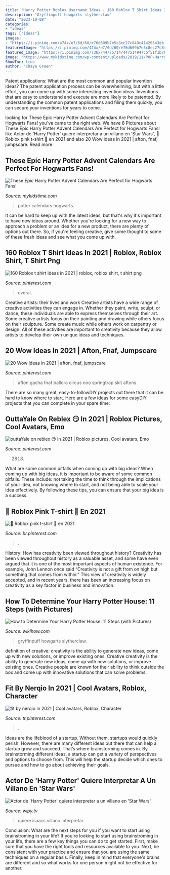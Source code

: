 ```yaml
---
title: "Harry Potter Roblox Username Ideas - 160 Roblox T Shirt Ideas In 2021"
description: "Gryffinpuff howgarts slytherclaw"
date: "2023-10-08"
categories:
- "ideas"
tags: ["ideas"]
images:
- "https://i.pinimg.com/474x/e7/6d/60/e76d609b7e5c8ec27c849c41426543eb.jpg"
featuredImage: "https://i.pinimg.com/474x/e7/6d/60/e76d609b7e5c8ec27c849c41426543eb.jpg"
featured_image: "https://i.pinimg.com/736x/44/75/14/447514947c5f51f1b760d2d16d73bf71.jpg"
image: "https://www.mykidstime.com/wp-content/uploads/2019/11/POP-Harry-Potter-advent-calendar-696x515.jpg"
ShowToc: true
author: "Chaya Green"
---
```



Patent applications: What are the most common and popular invention ideas?
The patent application process can be overwhelming, but with a little effort, you can come up with some interesting invention ideas. Inventions that are easy to understand and execute are more likely to be patented. By understanding the common patent applications and filing them quickly, you can secure your inventions for years to come.

	

		
looking for These Epic Harry Potter Advent Calendars Are Perfect for Hogwarts Fans! you've came to the right web. We have 8 Pictures about These Epic Harry Potter Advent Calendars Are Perfect for Hogwarts Fans! like Actor de &#039;Harry Potter&#039; quiere interpretar a un villano en &#039;Star Wars&#039;, 🌸 Roblox pink t-shirt 🌸 en 2021 and also 20 Wow ideas in 2021 | afton, fnaf, jumpscare. Read more:
		
    
## These Epic Harry Potter Advent Calendars Are Perfect For Hogwarts Fans!

<img loading=lazy src="https://www.mykidstime.com/wp-content/uploads/2019/11/POP-Harry-Potter-advent-calendar-696x515.jpg" onerror="this.onerror=null;this.src='https://tse3.mm.bing.net/th?id=OIP.ydAbNH3j-1v8_7h4ZcjEGAHaFe&amp;pid=15.1';" alt="These Epic Harry Potter Advent Calendars Are Perfect for Hogwarts Fans!">

_Source: mykidstime.com_

>potter calendars hogwarts. 

	

It can be hard to keep up with the latest ideas, but that's why it's important to have new ideas around. Whether you're looking for a new way to approach a problem or an idea for a new product, there are plenty of options out there. So, if you're feeling creative, give some thought to some of these fresh ideas and see what you come up with.

    
## 160 Roblox T Shirt Ideas In 2021 | Roblox, Roblox Shirt, T Shirt Png

<img loading=lazy src="https://i.pinimg.com/474x/e7/6d/60/e76d609b7e5c8ec27c849c41426543eb.jpg" onerror="this.onerror=null;this.src='https://tse2.mm.bing.net/th?id=OIP.AzJqghAqCh271MYx2v19aQAAAA&amp;pid=15.1';" alt="160 Roblox t shirt ideas in 2021 | roblox, roblox shirt, t shirt png">

_Source: pinterest.com_

>overal. 

	

Creative artists: their lives and work
Creative artists have a wide range of creative activities they can engage in. Whether they paint, write, sculpt, or dance, these individuals are able to express themselves through their art. Some creative artists focus on their painting and drawing while others focus on their sculpture. Some create music while others work on carpentry or design. All of these activities are important to creativity because they allow artists to develop their own unique ideas and techniques.

    
## 20 Wow Ideas In 2021 | Afton, Fnaf, Jumpscare

<img loading=lazy src="https://i.pinimg.com/474x/a2/29/12/a229129c88de4c4aab55a6e9f1ddce0f.jpg" onerror="this.onerror=null;this.src='https://tse3.mm.bing.net/th?id=OIP.pSJL5uY8Flwos93phhSx0gAAAA&amp;pid=15.1';" alt="20 Wow ideas in 2021 | afton, fnaf, jumpscare">

_Source: pinterest.com_

>afton gacha fnaf ballora circus noo springtrap skit aftons. 

	

There are so many great, easy-to-followDIY projects out there that it can be hard to know where to start. Here are a few ideas for some easyDIY projects that you can complete in your spare time: 

    
## OuttaYale On Reblex 😏 In 2021 | Roblox Pictures, Cool Avatars, Emo

<img loading=lazy src="https://i.pinimg.com/originals/eb/96/d4/eb96d4dbaa78aa38c521e48be3e2edb7.jpg" onerror="this.onerror=null;this.src='https://tse4.mm.bing.net/th?id=OIP.-vGXeDfFRHTE2Ti0IPkpyQHaLI&amp;pid=15.1';" alt="outtaYale on reblex 😏 in 2021 | Roblox pictures, Cool avatars, Emo">

_Source: pinterest.com_

>2818. 

	

What are some common pitfalls when coming up with big ideas?
When coming up with big ideas, it is important to be aware of some common pitfalls. These include: not taking the time to think through the implications of your idea, not knowing where to start, and not being able to scale your idea effectively. By following these tips, you can ensure that your big idea is a success.

    
## 🌸 Roblox Pink T-shirt 🌸 En 2021

<img loading=lazy src="https://i.pinimg.com/736x/44/75/14/447514947c5f51f1b760d2d16d73bf71.jpg" onerror="this.onerror=null;this.src='https://tse4.mm.bing.net/th?id=OIP.FeU1FLge4WQQltw-Yl0GzQHaH5&amp;pid=15.1';" alt="🌸 Roblox pink t-shirt 🌸 en 2021">

_Source: br.pinterest.com_

>. 

	

History: How has creativity been viewed throughout history?
Creativity has been viewed throughout history as a valuable asset, and some have even argued that it is one of the most important aspects of human existence. For example, John Lennon once said “Creativity is not a gift from on high but something that comes from within.” This view of creativity is widely accepted, and in recent years, there has been an increasing focus on creativity as a key factor in business and innovation.

    
## How To Determine Your Harry Potter House: 11 Steps (with Pictures)

<img loading=lazy src="https://www.wikihow.com/images/d/d1/Dress-Like-a-Hogwarts-Student-Step-1-Version-2.jpg" onerror="this.onerror=null;this.src='https://tse1.mm.bing.net/th?id=OIP.Rb6Fhi-y87xFITSVESTCKwHaFj&amp;pid=15.1';" alt="How to Determine Your Harry Potter House: 11 Steps (with Pictures)">

_Source: wikihow.com_

>gryffinpuff howgarts slytherclaw. 

	

definition of creative: creativity is the ability to generate new ideas, come up with new solutions, or improve existing ones.
Creative creativity is the ability to generate new ideas, come up with new solutions, or improve existing ones. Creative people are known for their ability to think outside the box and come up with innovative solutions that can solve problems.

    
## Fit By Nerqio In 2021 | Cool Avatars, Roblox, Character

<img loading=lazy src="https://i.pinimg.com/736x/ba/a2/a2/baa2a25638a623b601e13ea8c5a696e9.jpg" onerror="this.onerror=null;this.src='https://tse1.mm.bing.net/th?id=OIP.XBxXSGTDibBvSn0Q_M1i4wHaOW&amp;pid=15.1';" alt="fit by nerqio in 2021 | Cool avatars, Roblox, Character">

_Source: tr.pinterest.com_

>. 

	

Ideas are the lifeblood of a startup. Without them, startups would quickly perish. However, there are many different ideas out there that can help a startup grow and succeed. That’s where brainstorming comes in. By brainstorming different ideas, a startup can get a variety of perspectives and options to choose from. This will help the startup decide which ones to pursue and how to go about achieving their goals.

    
## Actor De &#039;Harry Potter&#039; Quiere Interpretar A Un Villano En &#039;Star Wars&#039;

<img loading=lazy src="https://i1.wp.com/wipy.tv/wp-content/uploads/2020/05/jason-isaacs-quiere-estar-en-star-wars.jpg?fit=1000%2C600&amp;ssl=1" onerror="this.onerror=null;this.src='https://tse2.mm.bing.net/th?id=OIP.IxpQgICxeYHT8-ghQA7T5wHaEc&amp;pid=15.1';" alt="Actor de &#039;Harry Potter&#039; quiere interpretar a un villano en &#039;Star Wars&#039;">

_Source: wipy.tv_

>quiere isaacs villano interpretar. 

	

Conclusion: What are the next steps for you if you want to start using brainstroming in your life?
If you're looking to start using brainstroming in your life, there are a few key things you can do to get started. First, make sure that you have the right tools and resources available to you. Next, be consistent with your practice and ensure that you are using the same techniques on a regular basis. Finally, keep in mind that everyone's brains are different and so what works for one person might not be effective for another.

